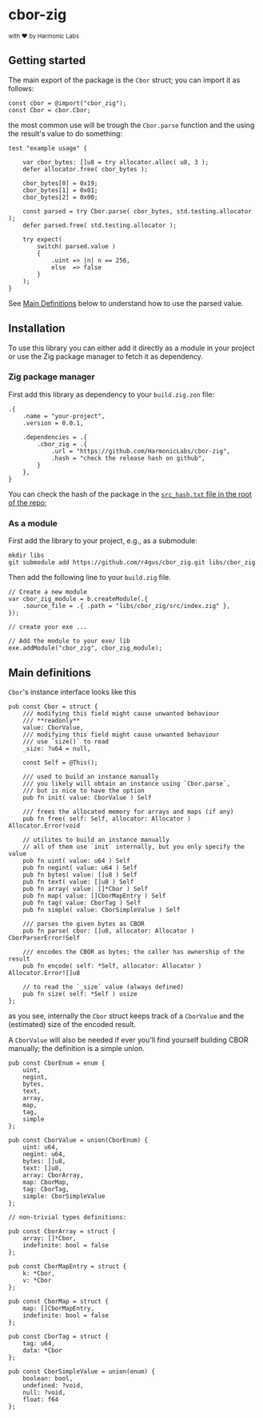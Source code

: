# cbor-zig

<small> with ❤️ by Harmonic Labs </small>

## Getting started

The main export of the package is the `Cbor` struct; you can import it as follows:

```zig
const cbor = @import("cbor_zig");
const Cbor = cbor.Cbor;
```

the most common use will be trough the `Cbor.parse` function and the using the result's value to do something:

```zig
test "example usage" {

    var cbor_bytes: []u8 = try allocator.alloc( u8, 3 );
    defer allocator.free( cbor_bytes );
    
    cbor_bytes[0] = 0x19;
    cbor_bytes[1] = 0x01;
    cbor_bytes[2] = 0x00;

    const parsed = try Cbor.parse( cbor_bytes, std.testing.allocator );
    defer parsed.free( std.testing.allocator );

    try expect(
        switch( parsed.value )
        {
            .uint => |n| n == 256,
            else  => false
        }
    );
}
```

See [Main Definitions](#main-definitions) below to understand how to use the parsed value.

## Installation

To use this library you can either add it directly as a module in your project
or use the Zig package manager to fetch it as dependency.

### Zig package manager

First add this library as dependency to your `build.zig.zon` file:

```zon
.{
    .name = "your-project",
    .version = 0.0.1,

    .dependencies = .{
        .cbor_zig = .{
            .url = "https://github.com/HarmonicLabs/cbor-zig",
            .hash = "check the release hash on github",
        }
    },
}
```

You can check the hash of the package in the [`src_hash.txt` file in the root of the repo](./src_hash.txt);

### As a module

First add the library to your project, e.g., as a submodule:

```shell
mkdir libs
git submodule add https://github.com/r4gus/cbor_zig.git libs/cbor_zig
```

Then add the following line to your `build.zig` file.

```zig
// Create a new module
var cbor_zig_module = b.createModule(.{
    .source_file = .{ .path = "libs/cbor_zig/src/index.zig" },
});

// create your exe ...

// Add the module to your exe/ lib
exe.addModule("cbor_zig", cbor_zig_module);
```

## Main definitions

`Cbor`'s instance interface looks like this

```zig
pub const Cbor = struct {
    /// modifying this field might cause unwanted behaviour
    /// **readonly**
    value: CborValue,
    /// modifying this field might cause unwanted behaviour
    /// use `size()` to read
    _size: ?u64 = null,

    const Self = @This();

    /// used to build an instance manually
    /// you likely will obtain an instance using `Cbor.parse`,
    /// but is nice to have the option
    pub fn init( value: CborValue ) Self

    /// frees the allocated memory for arrays and maps (if any)
    pub fn free( self: Self, allocator: Allocator ) Allocator.Error!void

    // utilites to build an instance manually
    // all of them use `init` internally, but you only specify the value
    pub fn uint( value: u64 ) Self
    pub fn negint( value: u64 ) Self
    pub fn bytes( value: []u8 ) Self
    pub fn text( value: []u8 ) Self
    pub fn array( value: []*Cbor ) Self
    pub fn map( value: []CborMapEntry ) Self
    pub fn tag( value: CborTag ) Self
    pub fn simple( value: CborSimpleValue ) Self

    /// parses the given bytes as CBOR
    pub fn parse( cbor: []u8, allocator: Allocator ) CborParserError!Self

    /// encodes the CBOR as bytes; the caller has ownership of the result
    pub fn encode( self: *Self, allocator: Allocator ) Allocator.Error![]u8

    // to read the `_size` value (always defined)
    pub fn size( self: *Self ) usize
};
```

as you see, internally the `Cbor` struct keeps track of a `CborValue` and the (estimated) size of the encoded result.

A `CborValue` will also be needed if ever you'll find yourself building CBOR manually; the definition is a simple union.

```zig
pub const CborEnum = enum {
    uint,
    negint,
    bytes,
    text,
    array,
    map,
    tag,
    simple
};

pub const CborValue = union(CborEnum) {
    uint: u64,
    negint: u64,
    bytes: []u8,
    text: []u8,
    array: CborArray,
    map: CborMap,
    tag: CborTag,
    simple: CborSimpleValue
};

// non-trivial types definitions: 

pub const CborArray = struct {
    array: []*Cbor,
    indefinite: bool = false
};

pub const CborMapEntry = struct {
    k: *Cbor,
    v: *Cbor
};

pub const CborMap = struct {
    map: []CborMapEntry,
    indefinite: bool = false
};

pub const CborTag = struct {
    tag: u64,
    data: *Cbor
};

pub const CborSimpleValue = union(enum) {
    boolean: bool,
    undefined: ?void,
    null: ?void,
    float: f64
};
```